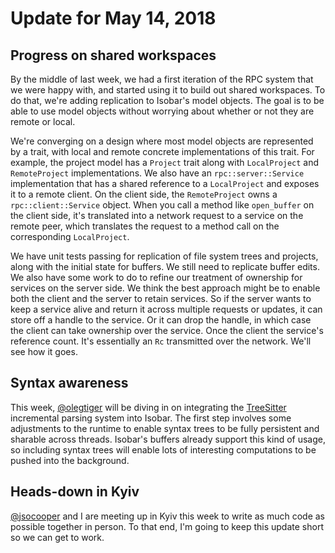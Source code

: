 # Update for May 14, 2018

## Progress on shared workspaces

By the middle of last week, we had a first iteration of the RPC system that we were happy with, and started using it to build out shared workspaces. To do that, we're adding replication to Isobar's model objects. The goal is to be able to use model objects without worrying about whether or not they are remote or local.

We're converging on a design where most model objects are represented by a trait, with local and remote concrete implementations of this trait. For example, the project model has a `Project` trait along with `LocalProject` and `RemoteProject` implementations. We also have an `rpc::server::Service` implementation that has a shared reference to a `LocalProject` and exposes it to a remote client. On the client side, the `RemoteProject` owns a `rpc::client::Service` object. When you call a method like `open_buffer` on the client side, it's translated into a network request to a service on the remote peer, which translates the request to a method call on the corresponding `LocalProject`.

We have unit tests passing for replication of file system trees and projects, along with the initial state for buffers. We still need to replicate buffer edits. We also have some work to do to refine our treatment of ownership for services on the server side. We think the best approach might be to enable both the client and the server to retain services. So if the server wants to keep a service alive and return it across multiple requests or updates, it can store off a handle to the service. Or it can drop the handle, in which case the client can take ownership over the service. Once the client the service's reference count. It's essentially an `Rc` transmitted over the network. We'll see how it goes.

## Syntax awareness

This week, [@olegtiger](https://github.com/olegtiger) will be diving in on integrating the [TreeSitter]() incremental parsing system into Isobar. The first step involves some adjustments to the runtime to enable syntax trees to be fully persistent and sharable across threads. Isobar's buffers already support this kind of usage, so including syntax trees will enable lots of interesting computations to be pushed into the background.

## Heads-down in Kyiv

[@jsocooper](https://github.com/jsocooper) and I are meeting up in Kyiv this week to write as much code as possible together in person. To that end, I'm going to keep this update short so we can get to work.
